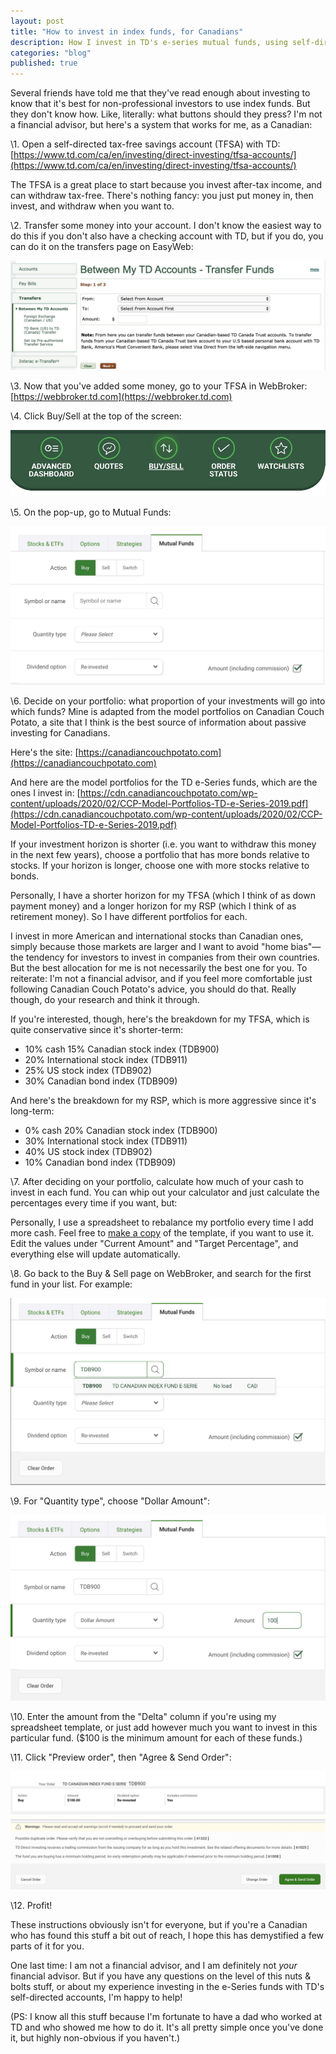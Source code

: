 ```yaml
---
layout: post
title: "How to invest in index funds, for Canadians"
description: How I invest in TD's e-series mutual funds, using self-directed investment accounts
categories: "blog"
published: true
---
```


Several friends have told me that they've read enough about investing to know that it's best for non-professional investors to use index funds. But they don't know how. Like, literally: what buttons should they press? I'm not a financial advisor, but here's a system that works for me, as a Canadian:

\1. Open a self-directed tax-free savings account (TFSA) with TD: [https://www.td.com/ca/en/investing/direct-investing/tfsa-accounts/](https://www.td.com/ca/en/investing/direct-investing/tfsa-accounts/) 

The TFSA is a great place to start because you invest after-tax income, and can withdraw tax-free. There's nothing fancy: you just put money in, then invest, and withdraw when you want to.

\2. Transfer some money into your account. I don't know the easiest way to do this if you don't also have a checking account with TD, but if you do, you can do it on the transfers page on EasyWeb:

![](assets/img/passive_investing/transfer.png)

\3. Now that you've added some money, go to your TFSA in WebBroker: [https://webbroker.td.com](https://webbroker.td.com) 

\4. Click Buy/Sell at the top of the screen:

![](assets/img/passive_investing/buy_sell.png)

\5. On the pop-up, go to Mutual Funds:

![](assets/img/passive_investing/mutual_funds.png)

\6. Decide on your portfolio: what proportion of your investments will go into which funds? Mine is adapted from the model portfolios on Canadian Couch Potato, a site that I think is the best source of information about passive investing for Canadians.

Here's the site: [https://canadiancouchpotato.com](https://canadiancouchpotato.com) 

And here are the model portfolios for the TD e-Series funds, which are the ones I invest in: [https://cdn.canadiancouchpotato.com/wp-content/uploads/2020/02/CCP-Model-Portfolios-TD-e-Series-2019.pdf](https://cdn.canadiancouchpotato.com/wp-content/uploads/2020/02/CCP-Model-Portfolios-TD-e-Series-2019.pdf)

If your investment horizon is shorter (i.e. you want to withdraw this money in the next few years), choose a portfolio that has more bonds relative to stocks. If your horizon is longer, choose one with more stocks relative to bonds.

Personally, I have a shorter horizon for my TFSA (which I think of as down payment money) and a longer horizon for my RSP (which I think of as retirement money). So I have different portfolios for each.

I invest in more American and international stocks than Canadian ones, simply because those markets are larger and I want to avoid "home bias"—the tendency for investors to invest in companies from their own countries. But the best allocation for me is not necessarily the best one for you. To reiterate: I'm not a financial advisor, and if you feel more comfortable just following Canadian Couch Potato's advice, you should do that. Really though, do your research and think it through.

If you're interested, though, here's the breakdown for my TFSA, which is quite conservative since it's shorter-term:

- 10% cash 15% Canadian stock index (TDB900)
- 20% International stock index (TDB911)
- 25% US stock index (TDB902)
- 30% Canadian bond index (TDB909)

And here's the breakdown for my RSP, which is more aggressive since it's long-term:

- 0% cash 20% Canadian stock index (TDB900) 
- 30% International stock index (TDB911) 
- 40% US stock index (TDB902) 
- 10% Canadian bond index (TDB909)

\7. After deciding on your portfolio, calculate how much of your cash to invest in each fund. You can whip out your calculator and just calculate the percentages every time if you want, but:

Personally, I use a spreadsheet to rebalance my portfolio every time I add more cash. Feel free to [make a copy](https://cdn.canadiancouchpotato.com/wp-content/uploads/2020/02/CCP-Model-Portfolios-TD-e-Series-2019.pdf) of the template, if you want to use it. Edit the values under "Current Amount" and "Target Percentage", and everything else will update automatically.

\8. Go back to the Buy & Sell page on WebBroker, and search for the first fund in your list. For example:

![](assets/img/passive_investing/search_fund.png)

\9. For "Quantity type", choose "Dollar Amount":

![](assets/img/passive_investing/enter_amount.png)

\10. Enter the amount from the "Delta" column if you're using my spreadsheet template, or just add however much you want to invest in this particular fund. ($100 is the minimum amount for each of these funds.)

\11. Click "Preview order", then "Agree & Send Order":

![](assets/img/passive_investing/send_order.png)

\12. Profit!

These instructions obviously isn't for everyone, but if you're a Canadian who has found this stuff a bit out of reach, I hope this has demystified a few parts of it for you.

One last time: I am not a financial advisor, and I am definitely not *your* financial advisor. But if you have any questions on the level of this nuts & bolts stuff, or about my experience investing in the e-Series funds with TD's self-directed accounts, I'm happy to help!

(PS: I know all this stuff because I'm fortunate to have a dad who worked at TD and who showed me how to do it. It's all pretty simple once you've done it, but highly non-obvious if you haven't.)